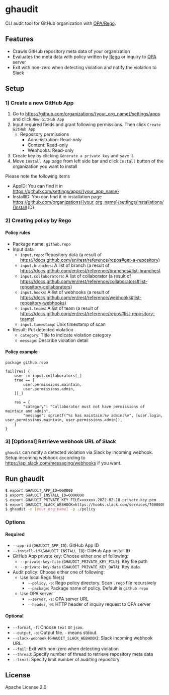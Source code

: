 # ghaudit

CLI audit tool for GitHub organization with [OPA/Rego](https://www.openpolicyagent.org/docs/latest/policy-language/).

## Features

- Crawls GitHub repository meta data of your organization
- Evaluates the meta data with policy written by [Rego](https://www.openpolicyagent.org/docs/latest/policy-language/) or inquiry to [OPA](https://github.com/open-policy-agent/opa) server
- Exit with non-zero when detecting violation and notify the violation to Slack

## Setup

### 1) Create a new GitHub App

1. Go to https://github.com/organizations/{your_org_name}/settings/apps and click `New GitHub App`
2. Input required fields and grant following permissions. Then click `Create GitHub App`
    - Repository permissions
        - Administration: Read-only
        - Content: Read-only
        - Webhooks: Read-only
3. Create key by clicking `Generate a private key` and save it.
4. Move `Install App` page from left side bar and click `Install` button of the organization you want to install

Please note the following items

- AppID: You can find it in https://github.com/settings/apps/{your_app_name}
- InstallID: You can find it in installation page https://github.com/organizations/{your_org_name}/settings/installations/{Install ID}

### 2) Creating policy by Rego

#### Policy rules

- Package name: `github.repo`
- Input data
    - `input.repo`: Repository data (a result of https://docs.github.com/en/rest/reference/repos#get-a-repository)
    - `input.branches`: A list of branch (a result of https://docs.github.com/en/rest/reference/branches#list-branches)
    - `input.collaborators`: A list of collaborator (a result of https://docs.github.com/en/rest/reference/collaborators#list-repository-collaborators)
    - `input.hooks`: A list of webhooks (a result of https://docs.github.com/en/rest/reference/webhooks#list-repository-webhooks)
    - `input.teams`: A list of team (a result of https://docs.github.com/en/rest/reference/repos#list-repository-teams)
    - `input.timestamp`: Unix timestamp of scan
- Result: Put detected violation
    - `category`: Title to indicate violation category
    - `message`: Describe violation detail

#### Policy example

```rego
package github.repo

fail[res] {
    user := input.collaborators[_]
    true == [
        user.permissions.maintain,
        user.permissions.admin,
    ][_]

    res = {
        "category": "Collaborator must not have permissions of maintain and admin",
        "message": sprintf("%s has maintain:%v admin:%v", [user.login, user.permissions.maintain, user.permissions.admin]),
    }
}
```

### 3) [Optional] Retrieve webhook URL of Slack

`ghaudit` can notify a detected violation via Slack by incoming webhook. Setup incoming webhook according to https://api.slack.com/messaging/webhooks if you want.

## Run ghaudit

```bash
$ export GHAUDIT_APP_ID=000000
$ export GHAUDIT_INSTALL_ID=0000000
$ export GHAUDIT_PRIVATE_KEY_FILE=xxxxxx.2022-02-18.private-key.pem
$ export GHAUDIT_SLACK_WEBHOOK=https://hooks.slack.com/services/T00000000/B00000000/XXXXXXXXXXXXXXXXXXXXXXXX
$ ghaudit -o [your_org_name] -p ./policy
```

### Options

#### Required

- `--app-id` (`GHAUDIT_APP_ID`): GitHub App ID
- `--install-id` (`GHAUDIT_INSTALL_ID`): GitHub App install ID
- GitHub App private key: Choose either one of following:
    - `--private-key-file` (`GHAUDIT_PRIVATE_KEY_FILE`): Key file path
    - `--private-key-data` (`GHAUDIT_PRIVATE_KEY_DATA`): Key data
- Audit policy: Choose either one of following:
    - Use local Rego file(s)
        - `--policy`, `-p`: Rego policy directory. Scan `.rego` file recursively
        - `--package`: Package name of policy. Default is `github.repo`
    - Use OPA server
        - `--server`, `-s`: OPA server URL
        - `--header`, `-H`: HTTP header of inquiry request to OPA server

#### Optional

- `--format`, `-f`: Choose `text` or `json`.
- `--output`, `-o`: Output file. `-` means stdout.
- `--slack-webhook` (`GHAUDIT_SLACK_WEBHOOK`): Slack incoming webhook URL.
- `--fail`: Exit with non-zero when detecting violation
- `--thread`: Specify number of thread to retrieve repository meta data
- `--limit`: Specify limit number of auditing repository

## License

Apache License 2.0
